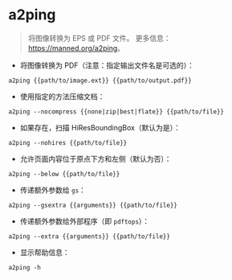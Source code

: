 # a2ping

> 将图像转换为 EPS 或 PDF 文件。
> 更多信息：<https://manned.org/a2ping>。

- 将图像转换为 PDF（注意：指定输出文件名是可选的）：

`a2ping {{path/to/image.ext}} {{path/to/output.pdf}}`

- 使用指定的方法压缩文档：

`a2ping --nocompress {{none|zip|best|flate}} {{path/to/file}}`

- 如果存在，扫描 HiResBoundingBox（默认为是）：

`a2ping --nohires {{path/to/file}}`

- 允许页面内容位于原点下方和左侧（默认为否）：

`a2ping --below {{path/to/file}}`

- 传递额外参数给 `gs`：

`a2ping --gsextra {{arguments}} {{path/to/file}}`

- 传递额外参数给外部程序（即 `pdftops`）：

`a2ping --extra {{arguments}} {{path/to/file}}`

- 显示帮助信息：

`a2ping -h`